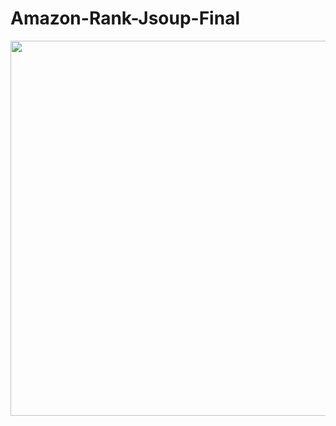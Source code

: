 # Amazon-Rank-Jsoup-Final
<img src="https://github.com/shutokawabata0723/Amazon-Rank-Jsoup-Final/blob/master/ama.gif" width="600">
